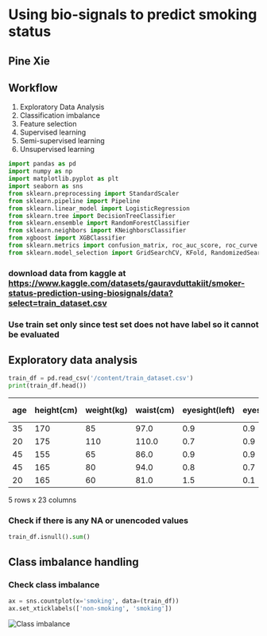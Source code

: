 # Using bio-signals to predict smoking status

## Pine Xie 

## Workflow
1.   Exploratory Data Analysis
2.   Classification imbalance
3.   Feature selection
4.   Supervised learning
5.   Semi-supervised learning
6.   Unsupervised learning


```python
import pandas as pd
import numpy as np
import matplotlib.pyplot as plt
import seaborn as sns
from sklearn.preprocessing import StandardScaler
from sklearn.pipeline import Pipeline
from sklearn.linear_model import LogisticRegression
from sklearn.tree import DecisionTreeClassifier
from sklearn.ensemble import RandomForestClassifier
from sklearn.neighbors import KNeighborsClassifier
from xgboost import XGBClassifier
from sklearn.metrics import confusion_matrix, roc_auc_score, roc_curve
from sklearn.model_selection import GridSearchCV, KFold, RandomizedSearchCV, train_test_split
```

### download data from kaggle at https://www.kaggle.com/datasets/gauravduttakiit/smoker-status-prediction-using-biosignals/data?select=train_dataset.csv
### Use train set only since test set does not have label so it cannot be evaluated

## Exploratory data analysis
```python
train_df = pd.read_csv('/content/train_dataset.csv')
print(train_df.head())
```

<div>
  
| age | height(cm) | weight(kg) | waist(cm) | eyesight(left) | eyesight(right) | hearing(left) | hearing(right) | systolic | relaxation | ... | HDL | LDL | hemoglobin | Urine protein | serum creatinine | AST  | ALT  | Gtp | dental caries | smoking |
|-----|------------|------------|-----------|----------------|-----------------|---------------|----------------|----------|------------|-----|-----|-----|------------|---------------|-----------------|------|------|-----|---------------|---------|
|  35 |        170 |         85 |      97.0 |            0.9 |             0.9  |             1 |              1 |      118 |         78 | ... |  70 | 142 |       19.8 |             1 |             1.0  |   61 |  115 | 125 |             1 |       1 |
|  20 |        175 |        110 |     110.0 |            0.7 |             0.9  |             1 |              1 |      119 |         79 | ... |  71 | 114 |       15.9 |             1 |             1.1  |   19 |   25 |  30 |             1 |       0 |
|  45 |        155 |         65 |      86.0 |            0.9 |             0.9  |             1 |              1 |      110 |         80 | ... |  57 | 112 |       13.7 |             3 |             0.6  | 1090 | 1400 | 276 |             0 |       0 |
|  45 |        165 |         80 |      94.0 |            0.8 |             0.7  |             1 |              1 |      158 |         88 | ... |  46 |  91 |       16.9 |             1 |             0.9  |   32 |   36 |  36 |             0 |       0 |
|  20 |        165 |         60 |      81.0 |            1.5 |             0.1  |             1 |              1 |      109 |         64 | ... |  47 |  92 |       14.9 |             1 |             1.2  |   26 |   28 |  15 |             0 |       0 |
<p>5 rows x 23 columns</p>

</div>


### Check if there is any NA or unencoded values
```python
train_df.isnull().sum()
```

## Class imbalance handling
### Check class imbalance
```python
ax = sns.countplot(x='smoking', data=(train_df))
ax.set_xticklabels(['non-smoking', 'smoking'])
```
![Class imbalance]([https://github.com/[username]/[reponame]/blob/[branch]/image.jpg?raw=true](https://github.com/Pinegraphite123/Smoking-prediction/blob/fd8aa0a4d16530bef762a4d832ed99dc42ba3a23/Graphs/Class%20imbalance.png))







